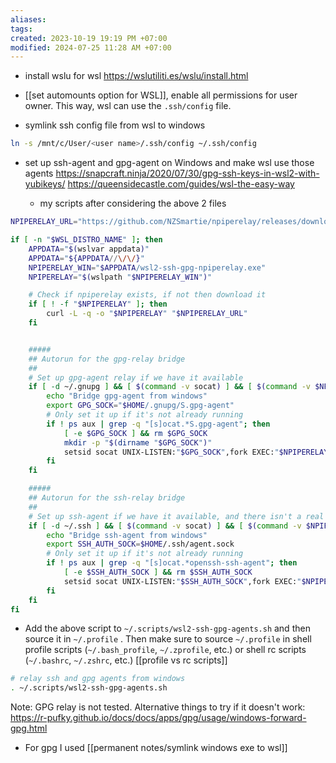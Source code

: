 ```yaml
---
aliases: 
tags: 
created: 2023-10-19 19:19 PM +07:00
modified: 2024-07-25 11:28 AM +07:00
---
```

- install wslu for wsl
	https://wslutiliti.es/wslu/install.html

- [[set automounts option for WSL]], enable all permissions for user owner. This way, wsl can use the `.ssh/config` file.

- symlink ssh config file from wsl to windows
```bash
ln -s /mnt/c/User/<user name>/.ssh/config ~/.ssh/config
```

- set up ssh-agent and gpg-agent on Windows and make wsl use those agents
	<https://snapcraft.ninja/2020/07/30/gpg-ssh-keys-in-wsl2-with-yubikeys/>
	https://queensidecastle.com/guides/wsl-the-easy-way
	
	- my scripts after considering the above 2 files
```bash
NPIPERELAY_URL="https://github.com/NZSmartie/npiperelay/releases/download/v0.1/npiperelay.exe"

if [ -n "$WSL_DISTRO_NAME" ]; then
    APPDATA="$(wslvar appdata)"
    APPDATA="${APPDATA//\/\/}"
    NPIPERELAY_WIN="$APPDATA/wsl2-ssh-gpg-npiperelay.exe"
    NPIPERELAY="$(wslpath "$NPIPERELAY_WIN")"

    # Check if npiperelay exists, if not then download it
    if [ ! -f "$NPIPERELAY" ]; then
        curl -L -q -o "$NPIPERELAY" "$NPIPERELAY_URL"
    fi


    #####
    ## Autorun for the gpg-relay bridge
    ##
    # Set up gpg-agent relay if we have it available
    if [ -d ~/.gnupg ] && [ $(command -v socat) ] && [ $(command -v $NPIPERELAY) ]; then
    	echo "Bridge gpg-agent from windows"
    	export GPG_SOCK="$HOME/.gnupg/S.gpg-agent"
    	# Only set it up if it's not already running
    	if ! ps aux | grep -q "[s]ocat.*S.gpg-agent"; then
            [ -e $GPG_SOCK ] && rm $GPG_SOCK
            mkdir -p "$(dirname "$GPG_SOCK")"
            setsid socat UNIX-LISTEN:"$GPG_SOCK",fork EXEC:"$NPIPERELAY -ei -ep -s -a "'"'"$APPDATA"/gnupg/S.gpg-agent'"',nofork
		fi
    fi

    #####
    ## Autorun for the ssh-relay bridge
    ##
    # Set up ssh-agent if we have it available, and there isn't a real working SSH_AUTH_SOCK
    if [ -d ~/.ssh ] && [ $(command -v socat) ] && [ $(command -v $NPIPERELAY) ] && [ ! -S "$SSH_AUTH_SOCK" ]; then
    	echo "Bridge ssh-agent from windows"
    	export SSH_AUTH_SOCK=$HOME/.ssh/agent.sock
    	# Only set it up if it's not already running
    	if ! ps aux | grep -q "[s]ocat.*openssh-ssh-agent"; then
            [ -e $SSH_AUTH_SOCK ] && rm $SSH_AUTH_SOCK
            setsid socat UNIX-LISTEN:"$SSH_AUTH_SOCK",fork EXEC:"$NPIPERELAY -ei -s //./pipe/openssh-ssh-agent",nofork
		fi
    fi
fi 
```

- Add the above script to `~/.scripts/wsl2-ssh-gpg-agents.sh` and then source it in `~/.profile` . Then make sure to source `~/.profile` in shell profile scripts (`~/.bash_profile`, `~/.zprofile`, etc.) or shell rc scripts (`~/.bashrc`, `~/.zshrc`, etc.) [[profile vs rc scripts]]
```bash
# relay ssh and gpg agents from windows
. ~/.scripts/wsl2-ssh-gpg-agents.sh
```

Note: GPG relay is not tested. Alternative things to try if it doesn't work:
https://r-pufky.github.io/docs/docs/apps/gpg/usage/windows-forward-gpg.html

- For gpg I used [[permanent notes/symlink windows exe to wsl]]